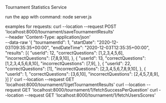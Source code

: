Tournament Statistics Service

run the app with command: node server.js 

examples for requests:
curl --location --request POST 'localhost:8000/tournament/saveTournamentResults' \
--header 'Content-Type: application/json' \
--data-raw '{
   "tournamentId": 1,
   "startDate": "2020-12-03T09:35:35+00:00",
   "endDateTime": "2020-12-03T12:35:35+00:00",
   "results": [{
                   "userId": 12,
                   "correctQuestions": [1,2,3,4,5,6],
                   "incorrectQuestions": [7,8,9,10],
               },
               {
                   "userId": 13,
                   "correctQuestions": [1,2,3,4,5,6,8,10],
                   "incorrectQuestions": [7,9],
               },
               {
                   "userId": 22,
                   "correctQuestions": [1],
                   "incorrectQuestions": [2,3,4,5,6,7,8,9,10],
               },
               {
                   "userId": 1,
                   "correctQuestions": [3,6,10],
                   "incorrectQuestions": [2,4,5,7,8,9],
               }]
}'
curl --location --request GET 'localhost:8000/tournament/1/getTournamentResults'
curl --location --request GET 'localhost:8000/tournament/1/fetchSuccessPerQuestion'
curl --location --request GET 'localhost:8000/tournament/1/fetchUsersScores'
